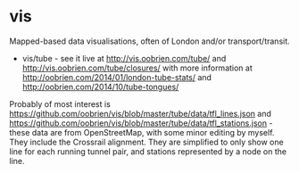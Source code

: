 # vis
Mapped-based data visualisations, often of London and/or transport/transit.

* vis/tube - see it live at http://vis.oobrien.com/tube/ and http://vis.oobrien.com/tube/closures/ with more information at http://oobrien.com/2014/01/london-tube-stats/ and http://oobrien.com/2014/10/tube-tongues/

Probably of most interest is https://github.com/oobrien/vis/blob/master/tube/data/tfl_lines.json and https://github.com/oobrien/vis/blob/master/tube/data/tfl_stations.json - these data are from OpenStreetMap, with some minor editing by myself. They include the Crossrail alignment. They are simplified to only show one line for each running tunnel pair, and stations represented by a node on the line.
